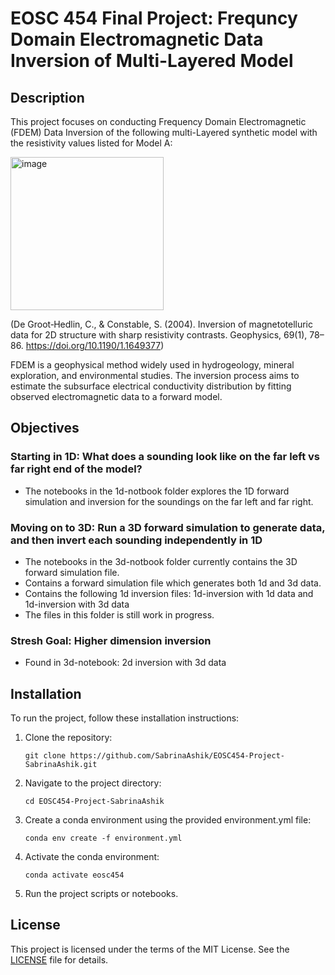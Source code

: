 # EOSC 454 Final Project: Frequncy Domain Electromagnetic Data Inversion of Multi-Layered Model

## Description

This project focuses on conducting Frequency Domain Electromagnetic (FDEM) Data Inversion of the following  multi-Layered synthetic model with the resistivity values listed for Model A:

<img width="245" alt="image" src="https://github.com/SabrinaAshik/EOSC454-Project-SabrinaAshik/assets/70414346/aa39796a-020f-413b-8bba-9faf54f8a7c0">

(De Groot‐Hedlin, C., & Constable, S. (2004). Inversion of magnetotelluric data for 2D structure with sharp resistivity contrasts. Geophysics, 69(1), 78–86. https://doi.org/10.1190/1.1649377)

FDEM is a geophysical method widely used in hydrogeology, mineral exploration, and environmental studies. The inversion process aims to estimate the subsurface electrical conductivity distribution by fitting observed electromagnetic data to a forward model.

## Objectives
### Starting in 1D: What does a sounding look like on the far left vs far right end of the model?
- The notebooks in the 1d-notbook folder explores the 1D forward simulation and inversion for the soundings on the far left and far right.
### Moving on to 3D: Run a 3D forward simulation to generate data, and then invert each sounding independently in 1D
- The notebooks in the 3d-notbook folder currently contains the 3D forward simulation file.
- Contains a forward simulation file which generates both 1d and 3d data.
- Contains the following 1d inversion files: 1d-inversion with 1d data and 1d-inversion with 3d data
- The files in this folder is still work in progress.
### Stresh Goal: Higher dimension inversion
- Found in 3d-notebook: 2d inversion with 3d data

## Installation

To run the project, follow these installation instructions:

1. Clone the repository:

    ```
    git clone https://github.com/SabrinaAshik/EOSC454-Project-SabrinaAshik.git
    ```

2. Navigate to the project directory:

    ```
    cd EOSC454-Project-SabrinaAshik
    ```

3. Create a conda environment using the provided environment.yml file:

    ```
    conda env create -f environment.yml
    ```

4. Activate the conda environment:

    ```
    conda activate eosc454
    ```

5. Run the project scripts or notebooks.

## License

This project is licensed under the terms of the MIT License. See the [LICENSE](LICENSE) file for details.

